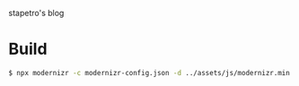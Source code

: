 stapetro's blog
# Build
```bash
$ npx modernizr -c modernizr-config.json -d ../assets/js/modernizr.min.js
```
